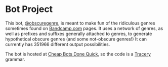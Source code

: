 # Bot Project

This bot, [@obscuregenre](https://twitter.com/obscuregenre), is meant to make fun of the ridiculous genres sometimes found on [Bandcamp.com](http://bandcamp.com/) pages. It uses a network of genres, as well as prefixes and suffixes generally attached to genres, to generate hypothetical obscure genres (and some not-obscure genres!) It can currently has 351966 different output possibilities.

The bot is hosted at [Cheap Bots Done Quick](https://cheapbotsdonequick.com), so the code is a [Tracery](http://www.tracery.io/) grammar.
